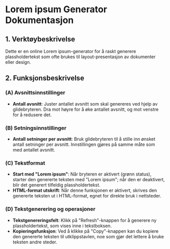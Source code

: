 # Lorem ipsum Generator Dokumentasjon

## 1. Verktøybeskrivelse
Dette er en online Lorem ipsum-generator for å raskt generere plassholdertekst som ofte brukes til layout-presentasjon av dokumenter eller design.

## 2. Funksjonsbeskrivelse

### (A) Avsnittsinnstillinger
- **Antall avsnitt**: Juster antallet avsnitt som skal genereres ved hjelp av glidebryteren. Dra mot høyre for å øke antallet avsnitt, og mot venstre for å redusere det.

### (B) Setningsinnstillinger
- **Antall setninger per avsnitt**: Bruk glidebryteren til å stille inn ønsket antall setninger per avsnitt. Innstillingen gjøres på samme måte som med antallet avsnitt.

### (C) Tekstformat
- **Start med "Lorem ipsum"**: Når bryteren er aktivert (grønn status), starter den genererte teksten med "Lorem ipsum"; når den er deaktivert, blir det generert tilfeldig plassholdertekst.
- **HTML-format utskrift**: Når denne funksjonen er aktivert, skrives den genererte teksten ut i HTML-format, egnet for direkte bruk i nettsteder.

### (D) Tekstgenerering og operasjoner
- **Tekstgenereringsfelt**: Klikk på "Refresh"-knappen for å generere ny plassholdertekst, som vises inne i tekstboksen.
- **Kopieringsfunksjon**: Ved å klikke på "Copy"-knappen kan du kopiere den genererte teksten til utklippstavlen, noe som gjør det lettere å bruke teksten andre steder.
